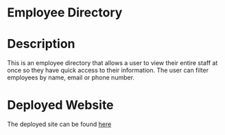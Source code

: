 # Employee Directory

# Description

This is an employee directory that allows a user to view their entire staff at once so they have quick access to their information. The user can filter employees by name, email or phone number.

# Deployed Website

The deployed site can be found [here](https://jblong27.github.io/employee-directory/)